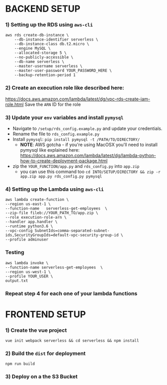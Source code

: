 # BACKEND SETUP

### 1) Setting up the RDS using `aws-cli`

 ```
 aws rds create-db-instance \
     --db-instance-identifier serverless \
     --db-instance-class db.t2.micro \
     --engine MySQL \
     --allocated-storage 5 \
     --no-publicly-accessible \
     --db-name serverless \
     --master-username serverless \
     --master-user-password YOUR_PASSWORD_HERE \
     --backup-retention-period 1
 ```

### 2) Create an execution role like described here:

https://docs.aws.amazon.com/lambda/latest/dg/vpc-rds-create-iam-role.html
Save the `ARN` ID for the role

### 3) Update your `env` variables and install `pymysql`

- Navigate to `/setup/rds_config.example.py` and update your credentials.
- Rename the file to `rds_config.example.py`
- Install   `pymysql`: `pip install pymysql -t /PATH/TO/DIRECTORY/`
    - **NOTE**: AWS gotcha - if you're using MacOSX you'll need to install pymysql like explained here:
    https://docs.aws.amazon.com/lambda/latest/dg/lambda-python-how-to-create-deployment-package.html
- zip the `YOUR_FUNCTION/app.py` and `rds_config.py` into `app.zip`
    - you can use this command too `cd INTO/SETUP/DIRECTORY && zip -r app.zip app.py rds_config.py pymysql`

### 4) Setting up the Lambda using `aws-cli`

 ```
aws lambda create-function \
--region us-east-1 \
--function-name   serverless-get-employees  \
--zip-file fileb://YOUR_PATH_TO/app.zip \
--role execution-role-arn \
--handler app.handler \
--runtime python3.6 \
--vpc-config SubnetIds=comma-separated-subnet-ids,SecurityGroupIds=default-vpc-security-group-id \
--profile adminuser
```

### Testing

```
aws lambda invoke \
--function-name serverless-get-employees  \
--region us-west-1 \
--profile YOUR_USER \
output.txt  
```

### Repeat step 4 for each one of your lambda functions

# FRONTEND SETUP

### 1) Create the vue project

```
vue init webpack serverless && cd serverless && npm install
```

### 2) Build the `dist` for deployment

```
npm run build
```

### 3) Deploy on a the S3 Bucket
